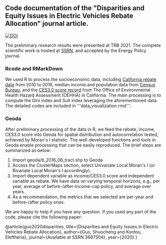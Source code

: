 ## Code documentation of the "Disparities and Equity Issues in Electric Vehicles Rebate Allocation" journal article.

[![DOI](https://zenodo.org/badge/356318676.svg)](https://zenodo.org/badge/latestdoi/356318676)

The preliminary research results were presented at TRB 2021. 
The complete scientific work is hosted at [SSRN](https://ssrn.com/abstract=3687504), and accepted by the Energy Policy journal.

### Rcode and RMarkDown
We used R to process the socioeconomic data, including [California rebate data](https://cleanvehiclerebate.org/eng/rebate-statistics) from 2010 to 2018, median income and population data from [Census Bureau](https://www.census.gov/data/data-tools.html), and the [CES3.0 score record](https://oehha.ca.gov/calenviroscreen/report/calenviroscreen-30) from The Office of Environmental Health Hazard Assessment (OEHHA) in California.
The main processing is to compute the Gini index and Suit index leveraging the aforementioned data. The detailed codes are included in '''data_visualization.rmd'''.

### Geoda 

After preliminary processing of the data in R, we feed the rebate, income, CES3.0 score into Geoda for spatial distribution and autocorrelation tested, achieved by Moran's I statistic.
The well-developed functions and tools in Geoda enable processing that can be easily reproduced. The brief steps are summarized as below:
1. Import geoda/tl_2016_06_tract.shp to Geoda
2. Access the ClusterMaps section, select Univariate Local Moran's I (or Bivariate Local Moran's I accordingly).
3. Import dependent variable as income/CES3.0 score and independent variable as rebate. We have data on varying temporal horizons, e.g., per year, average of before-/after-income-cap policy, and average over years.
4. As a recommendation, the metrics that we selected are per-year and before-/after policy ones.

We are happy to help if you have any question. If you used any part of the code, please cite the following paper: 

@article{guo2020disparities,
  title={Disparities and Equity Issues in Electric Vehicles Rebate Allocation},
  author={Guo, Shuocheng and Kontou, Eleftheria},
  journal={Available at SSRN 3687504},
  year={2020}
}
